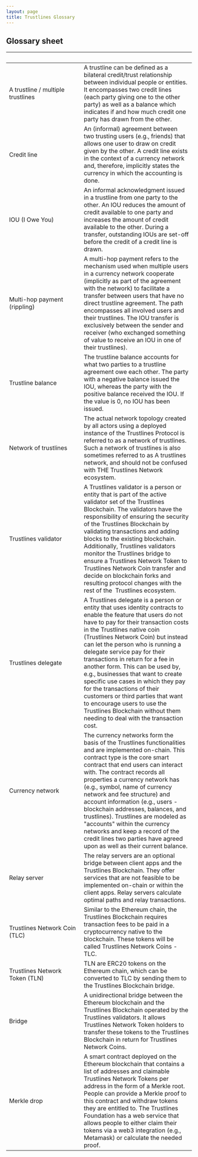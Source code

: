 ```yaml
---
layout: page
title: Trustlines Glossary
---
```


## Glossary sheet

| &nbsp;&nbsp;&nbsp;&nbsp;&nbsp;&nbsp;&nbsp;&nbsp;&nbsp;&nbsp;&nbsp;&nbsp;&nbsp;&nbsp;&nbsp;&nbsp;&nbsp;&nbsp;&nbsp;&nbsp;&nbsp;&nbsp;&nbsp;&nbsp;&nbsp;&nbsp;&nbsp;&nbsp;&nbsp;&nbsp;&nbsp;&nbsp;&nbsp;&nbsp;&nbsp;&nbsp;&nbsp;&nbsp;&nbsp;&nbsp;&nbsp;&nbsp;&nbsp; |           |
|:------|:----------|
| A trustline / multiple trustlines | A trustline can be defined as a bilateral credit/trust relationship between individual people or entities. It encompasses two credit lines (each party giving one to the other party) as well as a balance which indicates if and how much credit one party has drawn from the other. |
| Credit line | An (informal) agreement between two trusting users (e.g., friends) that allows one user to draw on credit given by the other. A credit line exists in the context of a currency network and, therefore, implicitly states the currency in which the accounting is done. |
| IOU (I Owe You) | An informal acknowledgment issued in a trustline from one party to the other. An IOU reduces the amount of credit available to one party and increases the amount of credit available to the other. During a transfer, outstanding IOUs are set-off before the credit of a credit line is drawn. |
| Multi-hop payment (rippling) | A multi-hop payment refers to the mechanism used when multiple users in a currency network cooperate (implicitly as part of the agreement with the network) to facilitate a transfer between users that have no direct trustline agreement. The path encompasses all involved users and their trustlines. The IOU transfer is exclusively between the sender and receiver (who exchanged something of value to receive an IOU in one of their trustlines). |
| Trustline balance | The trustline balance accounts for what two parties to a trustline agreement owe each other. The party with a negative balance issued the IOU, whereas the party with the positive balance received the IOU. If the value is 0, no IOU has been issued. |
| Network of trustlines | The actual network topology created by all actors using a deployed instance of the Trustlines Protocol is referred to as a network of trustlines. Such a network of trustlines is also sometimes referred to as A trustlines network, and should not be confused with THE Trustlines Network ecosystem. |
| Trustlines validator | A Trustlines validator is a person or entity that is part of the active validator set of the Trustlines Blockchain. The validators have the responsibility of ensuring the security of the Trustlines Blockchain by validating transactions and adding blocks to the existing blockchain. Additionally, Trustlines validators monitor the Trustlines bridge to ensure a Trustlines Network Token to Trustlines Network Coin transfer and decide on blockchain forks and resulting protocol changes with the rest of the  Trustlines ecosystem. |
| Trustlines delegate | A Trustlines delegate is a person or entity that uses identity contracts to enable the feature that users do not have to pay for their transaction costs in the Trustlines native coin (Trustlines Network Coin) but instead can let the person who is running a delegate service pay for their transactions in return for a fee in another form. This can be used by, e.g., businesses that want to create specific use cases in which they pay for the transactions of their customers or third parties that want to encourage users to use the Trustlines Blockchain without them needing to deal with the transaction cost. |
| Currency network | The currency networks form the basis of the Trustlines functionalities and are implemented on-chain. This contract type is the core smart contract that end users can interact with. The contract records all properties a currency network has (e.g., symbol, name of currency network and fee structure) and account information (e.g., users - blockchain addresses, balances, and trustlines). Trustlines are modeled as "accounts" within the currency networks and keep a record of the credit lines two parties have agreed upon as well as their current balance. |
| Relay server | The relay servers are an optional bridge between client apps and the Trustlines Blockchain. They offer services that are not feasible to be implemented on-chain or within the client apps. Relay servers calculate optimal paths and relay transactions. |
| Trustlines Network Coin (TLC) | Similar to the Ethereum chain, the Trustlines Blockchain requires transaction fees to be paid in a cryptocurrency native to the blockchain. These tokens will be called Trustlines Network Coins - TLC. |
| Trustlines Network Token (TLN) | TLN are ERC20 tokens on the Ethereum chain, which can be converted to TLC by sending them to the Trustlines Blockchain bridge. |
| Bridge | A unidirectional bridge between the Ethereum blockchain and the Trustlines Blockchain operated by the Trustlines validators. It allows Trustlines Network Token holders to transfer these tokens to the Trustlines Blockchain in return for Trustlines Network Coins. |
| Merkle drop | A smart contract deployed on the Ethereum blockchain that contains a list of addresses and claimable Trustlines Network Tokens per address in the form of a Merkle root. People can provide a Merkle proof to this contract and withdraw tokens they are entitled to. The Trustlines Foundation has a web service that allows people to either claim their tokens via a web3 integration (e.g., Metamask) or calculate the needed proof. |
